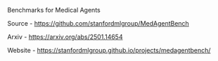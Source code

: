 Benchmarks for Medical Agents

Source - https://github.com/stanfordmlgroup/MedAgentBench

Arxiv - https://arxiv.org/abs/2501.14654

Website - https://stanfordmlgroup.github.io/projects/medagentbench/